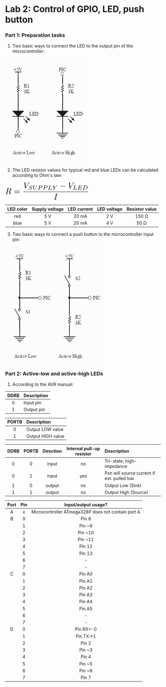 # Lab 2: Control of GPIO, LED, push button
### Part 1: Preparation tasks

1. Two basic ways to connect the LED to the output pin of the microcontroller: 
   
![LED connection options](Images/LED-Schematic.jpg)

2. The LED resistor values for typical red and blue LEDs can be calculated according to Ohm's law:

![Ohm's law](Images/resistor.svg)

| **LED color** | **Supply voltage** | **LED current** | **LED voltage** | **Resistor value** |
| :-: | :-: | :-: | :-: | :-: |
| red | 5&nbsp;V | 20&nbsp;mA | 2&nbsp;V | 150 Ω |
| blue | 5&nbsp;V | 20&nbsp;mA | 4&nbsp;V | 50 Ω |

3. Two basic ways to connect a push button to the microcontroller input pin:

![Button connection options](Images/Switch-Schematic.jpg)

### Part 2: Active-low and active-high LEDs

1. According to the AVR manual:

| **DDRB** | **Description** |
| :-: | :-- |
| 0 | Input pin |
| 1 | Output pin |

| **PORTB** | **Description** |
| :-: | :-- |
| 0 | Output LOW value |
| 1 | Output HIGH value|

| **DDRB** | **PORTB** | **Direction** | **Internal pull-up resistor** | **Description** |
| :-: | :-: | :-: | :-: | :-- |
| 0 | 0 | input | no | Tri-state, high-impedance |
| 0 | 1 | input | yes  | Pxn will source current if ext. pulled low |
| 1 | 0 | output | no | Output Low (Sink) |
| 1 | 1 | output | no | Output High (Source) |

| **Port** | **Pin** | **Input/output usage?** |
| :-: | :-: | :-: |
| A | x | Microcontroller ATmega328P does not contain port A | 
| B | 0 | Pin 8 |
|  | 1 | Pin ~9 |
|  | 2 | Pin ~10 |
|  | 3 | Pin ~11 | 
|  | 4 | Pin 12 |
|  | 5 | Pin 13 |
|  | 6 |  - |
|  | 7 |  - | 
| C | 0 | Pin A0 |
|  | 1 | Pin A1 |
|  | 2 | Pin A2 |
|  | 3 | Pin A3 | 
|  | 4 | Pin A4 |
|  | 5 | Pin A5 |
|  | 6 |  - |
|  | 7 |  - | 
| D | 0 | Pin RX<-0 |
|  | 1 | Pin TX->1 |
|  | 2 | Pin 2 |
|  | 3 | Pin ~3 |
|  | 4 | Pin 4 |
|  | 5 | Pin ~5 |
|  | 6 | Pin ~6 |
|  | 7 | Pin 7 |
